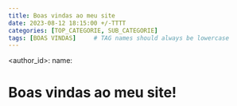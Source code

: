 ```yaml
---
title: Boas vindas ao meu site
date: 2023-08-12 18:15:00 +/-TTTT
categories: [TOP_CATEGORIE, SUB_CATEGORIE]
tags: [BOAS VINDAS]     # TAG names should always be lowercase
---
```

<author_id>:
  name: <full name>


# Boas vindas ao meu site!